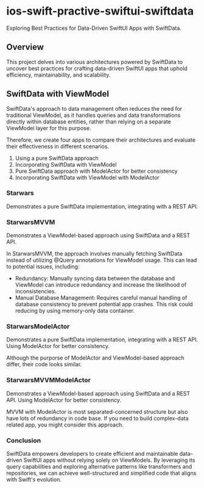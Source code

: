 # ios-swift-practive-swiftui-swiftdata
Exploring Best Practices for Data-Driven SwiftUI Apps with SwiftData.

## Overview
This project delves into various architectures powered by SwiftData to uncover best practices for crafting data-driven SwiftUI apps that uphold efficiency, maintainability, and scalability.

## SwiftData with ViewModel
SwiftData's approach to data management often reduces the need for traditional ViewModel, as it handles queries and data transformations directly within database entities, rather than relying on a separate ViewModel layer for this purpose.

Therefore, we create four apps to compare their architectures and evaluate their effectiveness in different scenarios.
1. Using a pure SwiftData approach 
2. Incorporating SwiftData with ViewModel
3. Pure SwiftData approach with ModelActor for better consistency
4. Incorporating SwiftData with ViewModel with ModelActor

### Starwars
Demonstrates a pure SwiftData implementation, integrating with a REST API.

### StarwarsMVVM
Demonstrates a ViewModel-based approach using SwiftData and a REST API.

In StarwarsMVVM, the approach involves manually fetching SwiftData instead of utilizing @Query annotations for ViewModel usage. This can lead to potential issues, including:

- Redundancy: Manually syncing data between the database and ViewModel can introduce redundancy and increase the likelihood of inconsistencies.
- Manual Database Management: Requires careful manual handling of database consistency to prevent potential app crashes. This risk could reducing by using memory-only data container.

### StarwarsModelActor
Demonstrates a pure SwiftData implementation, integrating with a REST API. Using ModelActor for better consistency.

Although the purporse of ModelActor and ViewModel-based approach differ, their code looks similar.

### StarwarsMVVMModelActor
Demonstrates a ViewModel-based approach using SwiftData and a REST API. Using ModelActor for better consistency.

MVVM with ModelActor is most separated-concerned structure but also have lots of redundancy in code base.
If you need to build complex-data related app, you might consider this approach.


### Conclusion
SwiftData empowers developers to create efficient and maintainable data-driven SwiftUI apps without relying solely on ViewModels. By leveraging its query capabilities and exploring alternative patterns like transformers and repositories, we can achieve well-structured and simplified code that aligns with Swift's evolution.
